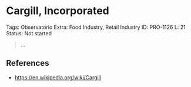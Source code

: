 # Cargill, Incorporated

Tags: Observatorio
Extra: Food Industry, Retail Industry
ID: PRO-1126
L: 21
Status: Not started

> …
> 

## References

- https://en.wikipedia.org/wiki/Cargill